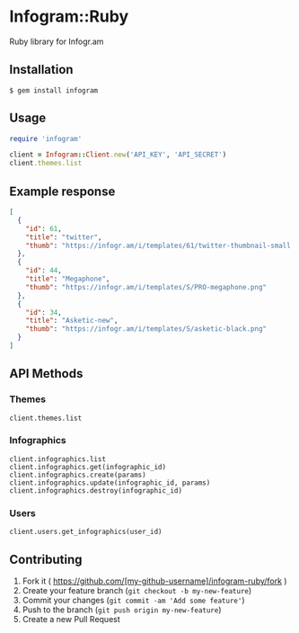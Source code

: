 # Infogram::Ruby

Ruby library for Infogr.am

## Installation

    $ gem install infogram

## Usage
```ruby
require 'infogram'

client = Infogram::Client.new('API_KEY', 'API_SECRET')
client.themes.list
```

## Example response
```json
[
  {
    "id": 61,
    "title": "twitter",
    "thumb": "https://infogr.am/i/templates/61/twitter-thumbnail-small.png"
  },
  {
    "id": 44,
    "title": "Megaphone",
    "thumb": "https://infogr.am/i/templates/S/PRO-megaphone.png"
  },
  {
    "id": 34,
    "title": "Asketic-new",
    "thumb": "https://infogr.am/i/templates/S/asketic-black.png"
  }
]
```

## API Methods

### Themes
    client.themes.list

### Infographics
    client.infographics.list
    client.infographics.get(infographic_id)
    client.infographics.create(params)
    client.infographics.update(infographic_id, params)
    client.infographics.destroy(infographic_id)

### Users
    client.users.get_infographics(user_id)

## Contributing

1. Fork it ( https://github.com/[my-github-username]/infogram-ruby/fork )
2. Create your feature branch (`git checkout -b my-new-feature`)
3. Commit your changes (`git commit -am 'Add some feature'`)
4. Push to the branch (`git push origin my-new-feature`)
5. Create a new Pull Request
